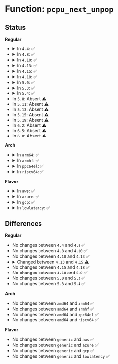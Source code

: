 # Function: <code>pcpu_next_unpop</code>

## Status
<b>Regular</b>
<ul>
<li>
<details>
<summary>In <code>4.4</code>: ✅</summary>

```c
void pcpu_next_unpop(struct pcpu_chunk *chunk, int *rs, int *re, int end);
```

**Collision:** Unique Static

**Inline:** No

**Transformation:** False

**Instances:**

```
In mm/percpu.c (ffffffff811b02f0)
Location: mm/percpu.c:250
Inline: False
Direct callers:
  - mm/percpu.c:pcpu_alloc_area
  - mm/percpu.c:pcpu_alloc
  - mm/percpu.c:pcpu_alloc
  - mm/percpu.c:pcpu_balance_workfn
  - mm/percpu.c:pcpu_balance_workfn
```
**Symbols:**

```
ffffffff811b02f0-ffffffff811b033c: pcpu_next_unpop (STB_LOCAL)
```
</details>
</li>
<li>
<details>
<summary>In <code>4.8</code>: ✅</summary>

```c
void pcpu_next_unpop(struct pcpu_chunk *chunk, int *rs, int *re, int end);
```

**Collision:** Unique Static

**Inline:** No

**Transformation:** False

**Instances:**

```
In mm/percpu.c (ffffffff811c9440)
Location: mm/percpu.c:255
Inline: False
Direct callers:
  - mm/percpu.c:pcpu_balance_workfn
  - mm/percpu.c:pcpu_balance_workfn
  - mm/percpu.c:pcpu_alloc
  - mm/percpu.c:pcpu_alloc
  - mm/percpu.c:pcpu_alloc_area
```
**Symbols:**

```
ffffffff811c9440-ffffffff811c948c: pcpu_next_unpop (STB_LOCAL)
```
</details>
</li>
<li>
<details>
<summary>In <code>4.10</code>: ✅</summary>

```c
void pcpu_next_unpop(struct pcpu_chunk *chunk, int *rs, int *re, int end);
```

**Collision:** Unique Static

**Inline:** No

**Transformation:** False

**Instances:**

```
In mm/percpu.c (ffffffff811d9520)
Location: mm/percpu.c:255
Inline: False
Direct callers:
  - mm/percpu.c:pcpu_balance_workfn
  - mm/percpu.c:pcpu_balance_workfn
  - mm/percpu.c:pcpu_alloc
  - mm/percpu.c:pcpu_alloc
  - mm/percpu.c:pcpu_alloc_area
```
**Symbols:**

```
ffffffff811d9520-ffffffff811d956c: pcpu_next_unpop (STB_LOCAL)
```
</details>
</li>
<li>
<details>
<summary>In <code>4.13</code>: ✅</summary>

```c
void pcpu_next_unpop(struct pcpu_chunk *chunk, int *rs, int *re, int end);
```

**Collision:** Unique Static

**Inline:** No

**Transformation:** False

**Instances:**

```
In mm/percpu.c (ffffffff811e2b60)
Location: mm/percpu.c:242
Inline: False
Direct callers:
  - mm/percpu.c:pcpu_balance_workfn
  - mm/percpu.c:pcpu_balance_workfn
  - mm/percpu.c:pcpu_alloc
  - mm/percpu.c:pcpu_alloc
  - mm/percpu.c:pcpu_alloc_area
```
**Symbols:**

```
ffffffff811e2b60-ffffffff811e2bac: pcpu_next_unpop (STB_LOCAL)
```
</details>
</li>
<li>
<details>
<summary>In <code>4.15</code>: ✅</summary>

```c
void pcpu_next_unpop(long unsigned int *bitmap, int *rs, int *re, int end);
```

**Collision:** Unique Static

**Inline:** No

**Transformation:** False

**Instances:**

```
In mm/percpu.c (ffffffff811f8200)
Location: mm/percpu.c:260
Inline: False
Direct callers:
  - mm/percpu.c:pcpu_balance_workfn
  - mm/percpu.c:pcpu_alloc
  - mm/percpu.c:pcpu_alloc
  - mm/percpu.c:pcpu_find_block_fit
  - mm/percpu.c:pcpu_block_refresh_hint
```
**Symbols:**

```
ffffffff811f8200-ffffffff811f8248: pcpu_next_unpop (STB_LOCAL)
```
</details>
</li>
<li>
<details>
<summary>In <code>4.18</code>: ✅</summary>

```c
void pcpu_next_unpop(long unsigned int *bitmap, int *rs, int *re, int end);
```

**Collision:** Unique Static

**Inline:** No

**Transformation:** False

**Instances:**

```
In mm/percpu.c (ffffffff812194b0)
Location: mm/percpu.c:261
Inline: False
Direct callers:
  - mm/percpu.c:pcpu_balance_workfn
  - mm/percpu.c:pcpu_balance_workfn
  - mm/percpu.c:pcpu_alloc
  - mm/percpu.c:pcpu_alloc
  - mm/percpu.c:pcpu_find_block_fit
  - mm/percpu.c:pcpu_block_refresh_hint
```
**Symbols:**

```
ffffffff812194b0-ffffffff812194f8: pcpu_next_unpop (STB_LOCAL)
```
</details>
</li>
<li>
<details>
<summary>In <code>5.0</code>: ✅</summary>

```c
void pcpu_next_unpop(long unsigned int *bitmap, int *rs, int *re, int end);
```

**Collision:** Unique Static

**Inline:** No

**Transformation:** False

**Instances:**

```
In mm/percpu.c (ffffffff8122c420)
Location: mm/percpu.c:269
Inline: False
Direct callers:
  - mm/percpu.c:pcpu_balance_workfn
  - mm/percpu.c:pcpu_balance_workfn
  - mm/percpu.c:pcpu_alloc
  - mm/percpu.c:pcpu_alloc
  - mm/percpu.c:pcpu_find_block_fit
  - mm/percpu.c:pcpu_block_refresh_hint
```
**Symbols:**

```
ffffffff8122c420-ffffffff8122c468: pcpu_next_unpop (STB_LOCAL)
```
</details>
</li>
<li>
<details>
<summary>In <code>5.3</code>: ✅</summary>

```c
void pcpu_next_unpop(long unsigned int *bitmap, int *rs, int *re, int end);
```

**Collision:** Unique Static

**Inline:** No

**Transformation:** False

**Instances:**

```
In mm/percpu.c (ffffffff8123c1c0)
Location: mm/percpu.c:273
Inline: False
Direct callers:
  - mm/percpu.c:pcpu_balance_workfn
  - mm/percpu.c:pcpu_balance_workfn
  - mm/percpu.c:pcpu_alloc
  - mm/percpu.c:pcpu_alloc
  - mm/percpu.c:pcpu_find_block_fit
  - mm/percpu.c:pcpu_block_refresh_hint
  - mm/percpu.c:pcpu_block_refresh_hint
```
**Symbols:**

```
ffffffff8123c1c0-ffffffff8123c206: pcpu_next_unpop (STB_LOCAL)
```
</details>
</li>
<li>
<details>
<summary>In <code>5.4</code>: ✅</summary>

```c
void pcpu_next_unpop(long unsigned int *bitmap, int *rs, int *re, int end);
```

**Collision:** Unique Static

**Inline:** No

**Transformation:** False

**Instances:**

```
In mm/percpu.c (ffffffff8124a610)
Location: mm/percpu.c:273
Inline: False
Direct callers:
  - mm/percpu.c:pcpu_balance_workfn
  - mm/percpu.c:pcpu_balance_workfn
  - mm/percpu.c:pcpu_alloc
  - mm/percpu.c:pcpu_alloc
  - mm/percpu.c:pcpu_find_block_fit
  - mm/percpu.c:pcpu_block_refresh_hint
  - mm/percpu.c:pcpu_block_refresh_hint
```
**Symbols:**

```
ffffffff8124a610-ffffffff8124a656: pcpu_next_unpop (STB_LOCAL)
```
</details>
</li>
<li>
In <code>5.8</code>: Absent ⚠️
</li>
<li>
In <code>5.11</code>: Absent ⚠️
</li>
<li>
In <code>5.13</code>: Absent ⚠️
</li>
<li>
In <code>5.15</code>: Absent ⚠️
</li>
<li>
In <code>5.19</code>: Absent ⚠️
</li>
<li>
In <code>6.2</code>: Absent ⚠️
</li>
<li>
In <code>6.5</code>: Absent ⚠️
</li>
<li>
In <code>6.8</code>: Absent ⚠️
</li>
</ul>
<b>Arch</b>
<ul>
<li>
<details>
<summary>In <code>arm64</code>: ✅</summary>

```c
void pcpu_next_unpop(long unsigned int *bitmap, int *rs, int *re, int end);
```

**Collision:** Unique Static

**Inline:** No

**Transformation:** False

**Instances:**

```
In mm/percpu.c (ffff8000102e05f0)
Location: mm/percpu.c:273
Inline: False
Direct callers:
  - mm/percpu.c:pcpu_balance_workfn
  - mm/percpu.c:pcpu_balance_workfn
  - mm/percpu.c:pcpu_alloc
  - mm/percpu.c:pcpu_alloc
  - mm/percpu.c:pcpu_find_block_fit
  - mm/percpu.c:pcpu_block_refresh_hint
  - mm/percpu.c:pcpu_block_refresh_hint
```
**Symbols:**

```
ffff8000102e05f0-ffff8000102e0654: pcpu_next_unpop (STB_LOCAL)
```
</details>
</li>
<li>
<details>
<summary>In <code>armhf</code>: ✅</summary>

```c
void pcpu_next_unpop(long unsigned int *bitmap, int *rs, int *re, int end);
```

**Collision:** Unique Static

**Inline:** No

**Transformation:** False

**Instances:**

```
In mm/percpu.c (c0504db0)
Location: mm/percpu.c:273
Inline: False
Direct callers:
  - mm/percpu.c:pcpu_balance_workfn
  - mm/percpu.c:pcpu_balance_workfn
  - mm/percpu.c:pcpu_alloc
  - mm/percpu.c:pcpu_alloc
  - mm/percpu.c:pcpu_find_block_fit
  - mm/percpu.c:pcpu_block_refresh_hint
  - mm/percpu.c:pcpu_block_refresh_hint
```
**Symbols:**

```
c0504db0-c0504e00: pcpu_next_unpop (STB_LOCAL)
```
</details>
</li>
<li>
<details>
<summary>In <code>ppc64el</code>: ✅</summary>

```c
void pcpu_next_unpop(long unsigned int *bitmap, int *rs, int *re, int end);
```

**Collision:** Unique Static

**Inline:** No

**Transformation:** False

**Instances:**

```
In mm/percpu.c (c00000000039fe70)
Location: mm/percpu.c:273
Inline: False
Direct callers:
  - mm/percpu.c:pcpu_balance_workfn
  - mm/percpu.c:pcpu_alloc
  - mm/percpu.c:pcpu_alloc
  - mm/percpu.c:pcpu_find_block_fit
  - mm/percpu.c:pcpu_block_refresh_hint
  - mm/percpu.c:pcpu_block_refresh_hint
```
**Symbols:**

```
c00000000039fe70-c00000000039fefc: pcpu_next_unpop (STB_LOCAL)
```
</details>
</li>
<li>
<details>
<summary>In <code>riscv64</code>: ✅</summary>

```c
void pcpu_next_unpop(long unsigned int *bitmap, int *rs, int *re, int end);
```

**Collision:** Unique Static

**Inline:** No

**Transformation:** False

**Instances:**

```
In mm/percpu.c (ffffffe0001f7d60)
Location: mm/percpu.c:273
Inline: False
Direct callers:
  - mm/percpu.c:pcpu_balance_workfn
  - mm/percpu.c:pcpu_balance_workfn
  - mm/percpu.c:pcpu_alloc
  - mm/percpu.c:pcpu_alloc
  - mm/percpu.c:pcpu_find_block_fit
  - mm/percpu.c:pcpu_block_refresh_hint
```
**Symbols:**

```
ffffffe0001f7d60-ffffffe0001f7dbc: pcpu_next_unpop (STB_LOCAL)
```
</details>
</li>
</ul>
<b>Flavor</b>
<ul>
<li>
<details>
<summary>In <code>aws</code>: ✅</summary>

```c
void pcpu_next_unpop(long unsigned int *bitmap, int *rs, int *re, int end);
```

**Collision:** Unique Static

**Inline:** No

**Transformation:** False

**Instances:**

```
In mm/percpu.c (ffffffff81242c60)
Location: mm/percpu.c:273
Inline: False
Direct callers:
  - mm/percpu.c:pcpu_balance_workfn
  - mm/percpu.c:pcpu_balance_workfn
  - mm/percpu.c:pcpu_alloc
  - mm/percpu.c:pcpu_alloc
  - mm/percpu.c:pcpu_find_block_fit
  - mm/percpu.c:pcpu_block_refresh_hint
  - mm/percpu.c:pcpu_block_refresh_hint
```
**Symbols:**

```
ffffffff81242c60-ffffffff81242ca6: pcpu_next_unpop (STB_LOCAL)
```
</details>
</li>
<li>
<details>
<summary>In <code>azure</code>: ✅</summary>

```c
void pcpu_next_unpop(long unsigned int *bitmap, int *rs, int *re, int end);
```

**Collision:** Unique Static

**Inline:** No

**Transformation:** False

**Instances:**

```
In mm/percpu.c (ffffffff81235c30)
Location: mm/percpu.c:273
Inline: False
Direct callers:
  - mm/percpu.c:pcpu_balance_workfn
  - mm/percpu.c:pcpu_balance_workfn
  - mm/percpu.c:pcpu_alloc
  - mm/percpu.c:pcpu_alloc
  - mm/percpu.c:pcpu_find_block_fit
  - mm/percpu.c:pcpu_block_refresh_hint
  - mm/percpu.c:pcpu_block_refresh_hint
```
**Symbols:**

```
ffffffff81235c30-ffffffff81235c76: pcpu_next_unpop (STB_LOCAL)
```
</details>
</li>
<li>
<details>
<summary>In <code>gcp</code>: ✅</summary>

```c
void pcpu_next_unpop(long unsigned int *bitmap, int *rs, int *re, int end);
```

**Collision:** Unique Static

**Inline:** No

**Transformation:** False

**Instances:**

```
In mm/percpu.c (ffffffff81240a00)
Location: mm/percpu.c:273
Inline: False
Direct callers:
  - mm/percpu.c:pcpu_balance_workfn
  - mm/percpu.c:pcpu_balance_workfn
  - mm/percpu.c:pcpu_alloc
  - mm/percpu.c:pcpu_alloc
  - mm/percpu.c:pcpu_find_block_fit
  - mm/percpu.c:pcpu_block_refresh_hint
  - mm/percpu.c:pcpu_block_refresh_hint
```
**Symbols:**

```
ffffffff81240a00-ffffffff81240a46: pcpu_next_unpop (STB_LOCAL)
```
</details>
</li>
<li>
<details>
<summary>In <code>lowlatency</code>: ✅</summary>

```c
void pcpu_next_unpop(long unsigned int *bitmap, int *rs, int *re, int end);
```

**Collision:** Unique Static

**Inline:** No

**Transformation:** False

**Instances:**

```
In mm/percpu.c (ffffffff81250180)
Location: mm/percpu.c:273
Inline: False
Direct callers:
  - mm/percpu.c:pcpu_balance_workfn
  - mm/percpu.c:pcpu_alloc
  - mm/percpu.c:pcpu_alloc
  - mm/percpu.c:pcpu_find_block_fit
  - mm/percpu.c:pcpu_block_refresh_hint
  - mm/percpu.c:pcpu_block_refresh_hint
```
**Symbols:**

```
ffffffff81250180-ffffffff812501c6: pcpu_next_unpop (STB_LOCAL)
```
</details>
</li>
</ul>

## Differences
<b>Regular</b>
<ul>
<li>
No changes between <code>4.4</code> and <code>4.8</code> ✅
</li>
<li>
No changes between <code>4.8</code> and <code>4.10</code> ✅
</li>
<li>
No changes between <code>4.10</code> and <code>4.13</code> ✅
</li>
<li>
<details>
<summary>Changed between <code>4.13</code> and <code>4.15</code> ⚠️</summary>
<ul>
<li>
<b>Param added. </b>
<code>long unsigned int *bitmap</code>
</li>
<li>
<b>Param removed. </b>
<code>struct pcpu_chunk *chunk</code>
</li>
</ul>
</details>
</li>
<li>
No changes between <code>4.15</code> and <code>4.18</code> ✅
</li>
<li>
No changes between <code>4.18</code> and <code>5.0</code> ✅
</li>
<li>
No changes between <code>5.0</code> and <code>5.3</code> ✅
</li>
<li>
No changes between <code>5.3</code> and <code>5.4</code> ✅
</li>
</ul>
<b>Arch</b>
<ul>
<li>
No changes between <code>amd64</code> and <code>arm64</code> ✅
</li>
<li>
No changes between <code>amd64</code> and <code>armhf</code> ✅
</li>
<li>
No changes between <code>amd64</code> and <code>ppc64el</code> ✅
</li>
<li>
No changes between <code>amd64</code> and <code>riscv64</code> ✅
</li>
</ul>
<b>Flavor</b>
<ul>
<li>
No changes between <code>generic</code> and <code>aws</code> ✅
</li>
<li>
No changes between <code>generic</code> and <code>azure</code> ✅
</li>
<li>
No changes between <code>generic</code> and <code>gcp</code> ✅
</li>
<li>
No changes between <code>generic</code> and <code>lowlatency</code> ✅
</li>
</ul>
